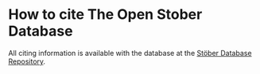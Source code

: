 # How to cite The Open Stober Database
All citing information is available with the database at the [Stöber Database Repository](https://doi.org/10.17605/OSF.IO/NR842).
